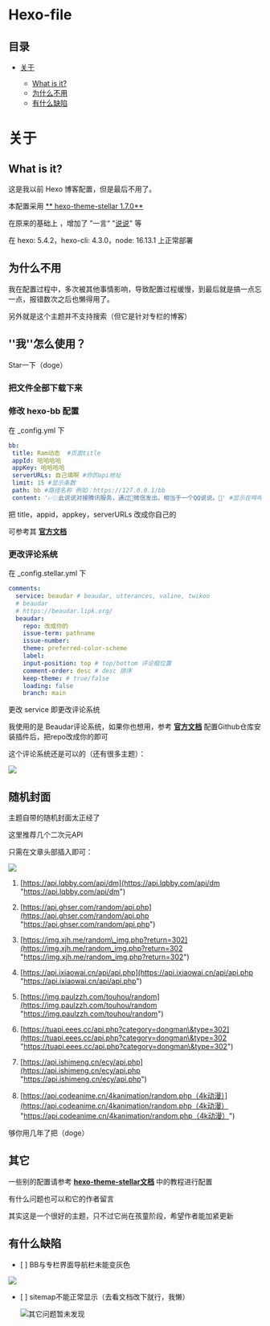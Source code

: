 # Hexo-file

## 目录

*   [关于](#关于)

    *   [What is it?](#what-is-it)
    *   [为什么不用](#为什么不用)
    *   [有什么缺陷](#有什么缺陷)

# 关于

## What is it?

这是我以前 Hexo 博客配置，但是最后不用了。

本配置采用 [\*\* hexo-theme-stellar 1.7.0\*\*](https://github.com/xaoxuu/hexo-theme-stellar " hexo-theme-stellar 1.7.0")

在原来的基础上 ，增加了 ”一言“ "[说说](https://www.npmjs.com/package/hexo-bb "说说")" 等

在 hexo: 5.4.2，hexo-cli: 4.3.0，node: 16.13.1 上正常部署

## 为什么不用

我在配置过程中，多次被其他事情影响，导致配置过程缓慢，到最后就是搞一点忘一点，报错数次之后也懒得用了。

另外就是这个主题并不支持搜索（但它是针对专栏的博客）

## ''我''怎么使用？

Star一下（doge）

### 把文件全部下载下来

### 修改 hexo-bb 配置

在 \_config.yml 下

```yaml
bb:
 title: Ram动态  #页面title
 appId: 哈哈哈哈
 appKey: 哈哈哈哈
 serverURLs: 自己填啊 #你的api地址
 limit: 15 #显示条数
 path: bb #路径名称 例如：https://127.0.0.1/bb
 content: '👉🏼此说说对接腾讯服务，通过📱微信发出，相当于一个QQ说说。📑' #显示在哔哔上方,如不需要注释即可
```

把 title，appid，appkey，serverURLs 改成你自己的

可参考其 [**官方文档**](https://www.npmjs.com/package/hexo-bb "官方文档")

### 更改评论系统

在 \_config.stellar.yml 下

```yaml
comments:
  service: beaudar # beaudar, utterances, valine, twikoo
  # beaudar
  # https://beaudar.lipk.org/
  beaudar:
    repo: 改成你的
    issue-term: pathname
    issue-number:
    theme: preferred-color-scheme
    label:
    input-position: top # top/bottom 评论框位置
    comment-order: desc # desc 排序
    keep-theme: # true/false
    loading: false
    branch: main
```

更改 service 即更改评论系统

我使用的是 Beaudar评论系统，如果你也想用，参考 [**官方文档**](https://beaudar.lipk.org/ "官方文档") 配置Github仓库安装插件后，把repo改成你的即可

这个评论系统还是可以的（还有很多主题）：

![](https://i.imgtg.com/2022/04/24/xQc6D.png)

## 随机封面

主题自带的随机封面太正经了

这里推荐几个二次元API

只需在文章头部插入即可：

![](https://i.imgtg.com/2022/04/24/xQskF.png)

1.  [https://api.lqbby.com/api/dm](https://api.lqbby.com/api/dm "https://api.lqbby.com/api/dm")

2.  [https://api.ghser.com/random/api.php](https://api.ghser.com/random/api.php "https://api.ghser.com/random/api.php")

3.  [https://img.xjh.me/random\_img.php?return=302](https://img.xjh.me/random_img.php?return=302 "https://img.xjh.me/random_img.php?return=302")

4.  [https://api.ixiaowai.cn/api/api.php](https://api.ixiaowai.cn/api/api.php "https://api.ixiaowai.cn/api/api.php")

5.  [https://img.paulzzh.com/touhou/random](https://img.paulzzh.com/touhou/random "https://img.paulzzh.com/touhou/random")

6.  [https://tuapi.eees.cc/api.php?category=dongman\&type=302](https://tuapi.eees.cc/api.php?category=dongman\&type=302 "https://tuapi.eees.cc/api.php?category=dongman\&type=302")

7.  [https://api.ishimeng.cn/ecy/api.php](https://api.ishimeng.cn/ecy/api.php "https://api.ishimeng.cn/ecy/api.php")

8.  [https://api.codeanime.cn/4kanimation/random.php（4k动漫）](https://api.codeanime.cn/4kanimation/random.php（4k动漫） "https://api.codeanime.cn/4kanimation/random.php（4k动漫）")

够你用几年了把（doge）

## 其它

一些别的配置请参考 [**hexo-theme-stellar文档**](https://xaoxuu.com/wiki/stellar/ "hexo-theme-stellar文档") 中的教程进行配置

有什么问题也可以和它的作者留言

其实这是一个很好的主题，只不过它尚在孩童阶段，希望作者能加紧更新

## 有什么缺陷

*   \[ ]   BB与专栏界面导航栏未能变灰色

![](https://i.imgtg.com/2022/04/24/xQSn1.png)

*   \[ ] sitemap不能正常显示（去看文档改下就行，我懒）

    ![](https://i.imgtg.com/2022/04/24/xQ04I.png)其它问题暂未发现
